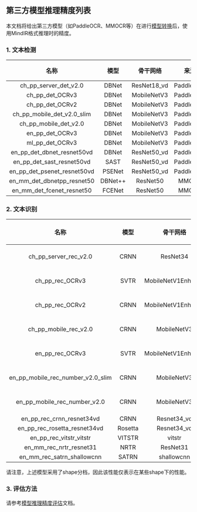## 第三方模型推理精度列表

本文档将给出第三方模型（如PaddleOCR、MMOCR等）在进行[模型转换](convert_tutorial.md)后，使用MindIR格式推理时的精度。

### 1. 文本检测

|             名称             |  模型   |   骨干网络    |    来源    | 测试数据 | recall | precision | f-score |
|:---------------------------:|:-------:|:-----------:|:---------:|:------:|:------:|:---------:|:-------:|
|    ch_pp_server_det_v2.0    |  DBNet  | ResNet18_vd | PaddleOCR | MLT17  | 0.3637 |  0.6340   | 0.4622  |
|       ch_pp_det_OCRv3       |  DBNet  | MobileNetV3 | PaddleOCR | MLT17  | 0.2557 |  0.5021   | 0.3389  |
|       ch_pp_det_OCRv2       |  DBNet  | MobileNetV3 | PaddleOCR | MLT17  | 0.3258 |  0.6318   | 0.4299  |
| ch_pp_mobile_det_v2.0_slim  |  DBNet  | MobileNetV3 | PaddleOCR | MLT17  | 0.2346 |  0.4868   | 0.3166  |
|    ch_pp_mobile_det_v2.0    |  DBNet  | MobileNetV3 | PaddleOCR | MLT17  | 0.2403 |  0.4597   | 0.3156  |
|       en_pp_det_OCRv3       |  DBNet  | MobileNetV3 | PaddleOCR |  IC15  | 0.3866 |  0.4630   | 0.4214  |
|       ml_pp_det_OCRv3       |  DBNet  | MobileNetV3 | PaddleOCR | MLT17  | 0.5992 |  0.7348   | 0.6601  |
| en_pp_det_dbnet_resnet50vd  |  DBNet  | ResNet50_vd | PaddleOCR |  IC15  | 0.8281 |  0.7716   | 0.7989  |
|  en_pp_det_sast_resnet50vd  |  SAST   | ResNet50_vd | PaddleOCR |  IC15  | 0.7463 |  0.9043   | 0.8177  |
| en_pp_det_psenet_resnet50vd | PSENet  | ResNet50_vd | PaddleOCR |  IC15  | 0.7664 |  0.8463   | 0.8044  |
| en_mm_det_dbnetpp_resnet50  | DBNet++ |  ResNet50   |   MMOCR   |  IC15  | 0.8387 |  0.7900   | 0.8136  |
|  en_mm_det_fcenet_resnet50  | FCENet  |  ResNet50   |   MMOCR   |  IC15  | 0.8681 |  0.8074   | 0.8367  |

### 2. 文本识别

|                名称                |  模型   |       骨干网络       |    来源    |       测试数据        | accuracy | norm edit distance |
|:---------------------------------:|:-------:|:------------------:|:---------:|:--------------------:|:--------:|:------------------:|
|       ch_pp_server_rec_v2.0       |  CRNN   |      ResNet34      | PaddleOCR | MLT17 (only Chinese) |  0.4991  |       0.7411       |
|          ch_pp_rec_OCRv3          |  SVTR   | MobileNetV1Enhance | PaddleOCR | MLT17 (only Chinese) |  0.4991  |       0.7535       |
|          ch_pp_rec_OCRv2          |  CRNN   | MobileNetV1Enhance | PaddleOCR | MLT17 (only Chinese) |  0.4459  |       0.7036       |
|       ch_pp_mobile_rec_v2.0       |  CRNN   |    MobileNetV3     | PaddleOCR | MLT17 (only Chinese) |  0.2459  |       0.4878       |
|          en_pp_rec_OCRv3          |  SVTR   | MobileNetV1Enhance | PaddleOCR | MLT17 (only English) |  0.7964  |       0.8854       |
| en_pp_mobile_rec_number_v2.0_slim |  CRNN   |    MobileNetV3     | PaddleOCR | MLT17 (only English) |  0.0164  |       0.0657       |
|   en_pp_mobile_rec_number_v2.0    |  CRNN   |    MobileNetV3     | PaddleOCR | MLT17 (only English) |  0.4304  |       0.5944       |
|     en_pp_rec_crnn_resnet34vd     |  CRNN   |    Resnet34_vd     | PaddleOCR |         IC15         |  0.6635  |       0.8392       |
|   en_pp_rec_rosetta_resnet34vd    | Rosetta |    Resnet34_vd     | PaddleOCR |         IC15         |  0.6428  |       0.8321       |
|      en_pp_rec_vitstr_vitstr      | VITSTR  |       vitstr       | PaddleOCR |         IC15         |  0.6842  |       0.8578       |
|      en_mm_rec_nrtr_resnet31      |  NRTR   |      ResNet31      |   MMOCR   |         IC15         |  0.6726  |       0.8574       |
|    en_mm_rec_satrn_shallowcnn     |  SATRN  |     shallowcnn     |   MMOCR   |         IC15         |  0.7352  |       0.8887       |

请注意，上述模型采用了shape分档，因此该性能仅表示在某些shape下的性能。

### 3. 评估方法

请参考[模型推理精度评估](model_evaluation.md)文档。
